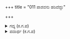 +++
title = "011 ಪಾಶವನು ಹರಿದೆದ್ದು"

+++

<details><summary>ಗದ್ಯ (ಕ.ಗ.ಪ) </summary>

11. ಭೀಮ ಕಟ್ಟುಗಳನ್ನು ತುಂಡುಮಾಡಿ ಎದ್ದು ಬಂದು ಬಹಳ ಸಿಟ್ಟಿನಿಂದ ಇವರನ್ನು ಬಡಿದನು. ಮತ್ತೆ ತಮ್ಮೊಳಗೆ ಆಣೆಯಿಟ್ಟುಕೊಂಡು ಒಂದಾಗಿ ಸೇರಿದರು. ಮತ್ತೆ ಒಂದು ದಿವಸ, ಆ ವೀರ ಮೈ ಮರೆತ ಸಮಯದಲ್ಲಿ ಕ್ರೂರ ಸರ್ಪಗಳಿಂದ ಕಚ್ಚಿಸಿ ನೋವುಂಟು ಮಾಡಿದರೂ ಬದುಕಿ ಭೀಮ ಮತ್ತೆ ಮತ್ತೆ ದಣಿವಿಲ್ಲದಾದನು.
</details>

<details><summary>ಪದಾರ್ಥ (ಕ.ಗ.ಪ) </summary>

ಪಾಶ-ಕಟ್ಟು,   
ಸಿತಗ-ವೀರ,   
ಮಹಾಸುರ-ಕ್ರೂರ,   
ಅಡಿಗಡಿಗೆ-ಮತ್ತೆ ಮತ್ತೆ,   
ಬೇಸರ-ದಣಿವು
</details>
